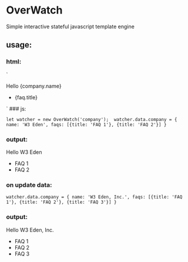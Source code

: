 # OverWatch
Simple interactive stateful javascript template engine


## usage:

### html:
`
<div id="company">
Hello {company.name}
  <ul>
    <loop :for="company.faqs" :each="faq">
    <li>{faq.title}</li>
  </loop>
  </ul>
</div>
`
### js:

`
let watcher = new OverWatch('company'); 
watcher.data.company = { name: 'W3 Eden', faqs: [{title: 'FAQ 1'}, {title: 'FAQ 2'}] } `

### output:

Hello W3 Eden
* FAQ 1
* FAQ 2


### on update data:
`watcher.data.company = { name: 'W3 Eden, Inc.', faqs: [{title: 'FAQ 1'}, {title: 'FAQ 2'}, {title: 'FAQ 3'}] }` 

### output:

Hello W3 Eden, Inc.

* FAQ 1
* FAQ 2
* FAQ 3
